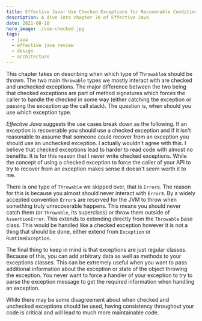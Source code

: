 ```yaml
---
title: Effective Java! Use Checked Exceptions for Recoverable Conditions
description: A dive into chapter 70 of Effective Java
date: 2021-08-10
hero_image: ./use-checked.jpg
tags:
  - java
  - effective java review
  - design
  - architecture
---
```


This chapter takes on describing when which type of `Throwable`s should be thrown. The two main `Throwable` types we mostly interact with are checked and unchecked exceptions. The major difference between the two being that checked exceptions are part of method signatures which forces the caller to handle the checked in some way (either catching the exception or passing the exception up the call stack). The question is, when should you use which exception type. 

_Effective Java_ suggests the use cases break down as the following. If an exception is recoverable you should use a checked exception and if it isn't reasonable to assume that someone could recover from an exception you should use an unchecked exception. I actually wouldn't agree with this. I believe that checked exceptions lead to harder to read code with almost no benefits. It is for this reason that I never write checked exceptions. While the concept of using a checked exception to force the caller of your API to try to recover from an exception makes sense it doesn't seem worth it to me. 

There is one type of `Throwable` we skipped over, that is `Error`s. The reason for this is because you almost should never interact with `Error`s. By a widely accepted convention `Error`s are reserved for the JVM to throw when something truly unrecoverable happens. This means you should never catch them (or `Throwable`, its superclass) or throw them outside of `AssertionError`. This extends to extending directly from the `Throwable` base class. This would be handled like a checked exception however it is not a thing that should be done, either extend from `Exception` or `RuntimeException`.

The final thing to keep in mind is that exceptions are just regular classes. Because of this, you can add arbitrary data as well as methods to your exceptions classes. This can be extremely useful when you want to pass additional information about the exception or state of the object throwing the exception. You never want to force a handler of your exception to try to parse the exception message to get the required information when handling an exception.

While there may be some disagreement about when checked and unchecked exceptions should be used, having consistency throughout your code is critical and will lead to much more maintainable code. 